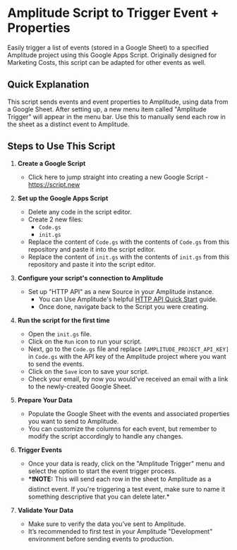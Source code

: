 # Amplitude Script to Trigger Event + Properties

Easily trigger a list of events (stored in a Google Sheet) to a specified Amplitude project using this Google Apps Script. Originally designed for Marketing Costs, this script can be adapted for other events as well.

## Quick Explanation

This script sends events and event properties to Amplitude, using data from a Google Sheet. After setting up, a new menu item called "Amplitude Trigger" will appear in the menu bar. Use this to manually send each row in the sheet as a distinct event to Amplitude.

## Steps to Use This Script

1. **Create a Google Script**

   - Click here to jump straight into creating a new Google Script - https://script.new

2. **Set up the Google Apps Script**

   - Delete any code in the script editor.
   - Create 2 new files:
     - `Code.gs`
     - `init.gs`
   - Replace the content of `Code.gs` with the contents of `Code.gs` from this repository and paste it into the script editor.
   - Replace the content of `init.gs` with the contents of `init.gs` from this repository and paste it into the script editor.

3. **Configure your script's connection to Amplitude**

   - Set up "HTTP API" as a new Source in your Amplitude instance.
     - You can Use Amplitude's helpful [HTTP API Quick Start](https://amplitude.com/docs/apis/analytics/http-api-quickstart) guide.
     - Once done, navigate back to the Script you were creating.

4. **Run the script for the first time**

   - Open the `init.gs` file.
   - Click on the `Run` icon to run your script.
   - Next, go to the `Code.gs` file and replace `[AMPLITUDE_PROJECT_API_KEY]` in `Code.gs` with the API key of the Amplitude project where you want to send the events.
   - Click on the `Save` icon to save your script.
   - Check your email, by now you would've received an email with a link to the newly-created Google Sheet.

5. **Prepare Your Data**

   - Populate the Google Sheet with the events and associated properties you want to send to Amplitude.
   - You can customize the columns for each event, but remember to modify the script accordingly to handle any changes.

6. **Trigger Events**

   - Once your data is ready, click on the "Amplitude Trigger" menu and select the option to start the event trigger process.
   - **\*❗️NOTE:** This will send each row in the sheet to Amplitude as a distinct event. If you're triggering a test event, make sure to name it something descriptive that you can delete later.\*

7. **Validate Your Data**
   - Make sure to verify the data you’ve sent to Amplitude.
   - It’s recommended to first test in your Amplitude "Development" environment before sending events to production.
